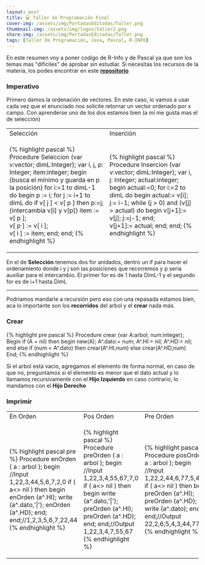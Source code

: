 ```yaml
---
layout: post
title: 💻 Taller de Programación Final
cover-img: /assets/img/PortadasEditadas/Taller.png
thumbnail-img: /assets/img/logos/taller2.png
share-img: /assets/img/PortadasEditadas/Taller.png
tags: [Taller De Programación, Java, Pascal, R-INFO]
---
```


En este resumen voy a poner codigo de R-Info y de Pascal ya que son los temas mas "dificiles" de aprobar sin estudiar. Si necesitas los recursos de la materia, los podes encontrar en este [**repositorio**](https://github.com/Fabian-Martinez-Rincon/Taller-de-Programacion)

### Imperativo

Primero damos la ordenación de vectores. En este caso, lo vamos a usar cada vez que el enunciado nos solicite retornar un vector ordenado por x campo. Con aprenderse uno de los dos estamos bien (a mi me gusta mas el de selección)

<table><tr><td>Selección</td><td>Inserción</td></tr><tr><td>

{% highlight pascal %}
  Procedure Seleccion (var v:vector; dimL:Integer);
  var 
      i, j, p: Integer;
      item:integer;
  begin
      {busca el mínimo y guarda en p la posición}
      for i:=1 to dimL-1 do 
      begin 
          p := i;
          for j := i+1 to dimL do
              if v[ j ] < v[ p ] then p:=j;
          {intercambia v[i] y v[p]}
          item := v[ p ];   
          v[ p ] := v[ i ];   
          v[ i ] := item;
      end;
  end;
{% endhighlight %}

</td><td>

{% highlight pascal %}
  Procedure Insercion (var v:vector; dimL:Integer);
  var 
      i, j: Integer; 
      actual:integer;
  begin
      actual:=0;
      for i:=2 to dimL do 
      begin 
          actual:= v[i];
          j:= i-1; 
          while (j > 0) and (v[j] > actual) do
          begin
              v[j+1]:= v[j];
              j:=j-1;
          end;  
          v[j+1]:= actual; 
      end;
  end;
{% endhighlight %}
</td></tr>
</table>

En el de **Selección** tenemos dos for anidados, dentro un if para hacer el ordenamiento donde i y j son las posiciones que recorremos y p seria auxiliar para el intercambio. El primer for es de 1 hasta DimL-1 y el segundo for es de i+1 hasta DimL

--- 

Podriamos mandarle a recursión pero eso con una repasada estamos bien, aca lo importante son los **recorridos** del arbol y el **crear** nada más.

### Crear

{% highlight pre pascal %}
  Procedure crear (var A:arbol; num:integer);
  Begin
    if (A = nil) then
    begin
      new(A);
      A^.dato:= num; 
      A^.HI:= nil; 
      A^.HD:= nil;
    end
    else
      if (num < A^.dato) then 
        crear(A^.HI,num)
      else 
        crear(A^.HD,num)   
  End;
{% endhighlight %}


Si el arbol esta vacio, agregamos el elemento de forma normal, en caso de que no, preguntamos si el elemento es menor que el dato actual y lo llamamos recursivamente con el **Hijo Izquierdo** en caso contrario, lo mandamos con el **Hijo Derecho**

### Imprimir


<table>
<tr><td> En Orden </td> <td> Pos Orden </td><td> Pre Orden </td></tr><tr><td>
 
{% highlight pascal pre %}
Procedure enOrden ( a : arbol );
begin //Input 1,22,3,44,5,6,7,2,0
  if ( a<> nil ) then begin
    enOrden (a^.HI);
    write (a^.dato,'|');
    enOrden (a^.HD);
  end;
end;//1,2,3,5,6,7,22,44
{% endhighlight %}

</td><td>

{% highlight pascal %}
Procedure preOrden ( a : arbol );
begin //Input 1,22,3,4,55,67,7,0
  if ( a<> nil ) then begin
    write (a^.dato,'|');   
    preOrden (a^.HI);
    preOrden (a^.HD);
  end;
end;//Output 1,22,3,4,7,55,67
{% endhighlight %}

</td><td>
  
{% highlight pascal %}
Procedure posOrden ( a : arbol );
begin //Input 1,22,2,44,6,77,5,4,3,0
  if ( a<> nil ) then begin
    preOrden (a^.HI);
    preOrden (a^.HD);
    write (a^.dato);
  end;
end;//Output 22,2,6,5,4,3,44,77,1
{% endhighlight %}

</td></tr></table>